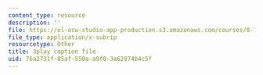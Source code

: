 ```yaml
---
content_type: resource
description: ''
file: https://ol-ocw-studio-app-production.s3.amazonaws.com/courses/8-701-introduction-to-nuclear-and-particle-physics-fall-2020/76a2731f85af550aa9f03a62874b4c5f_4H0EHje2QbQ.vtt
file_type: application/x-subrip
resourcetype: Other
title: 3play caption file
uid: 76a2731f-85af-550a-a9f0-3a62874b4c5f
---
```

